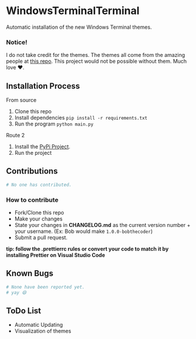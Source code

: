 # WindowsTerminalTerminal
Automatic installation of the new Windows Terminal themes.

### Notice!
I do not take credit for the themes. The themes all come from the amazing people at [this repo](https://github.com/atomcorp/themes). This project would not be possible without them. Much love ❤️.

## Installation Process
From source
1. Clone this repo
2. Install dependencies ``pip install -r requirements.txt``
3. Run the program ``python main.py`` 


Route 2
1. Install the [PyPi Project]().
2. Run the project

## Contributions
```python
# No one has contributed.
```

### How to contribute
- Fork/Clone this repo
- Make your changes
- State your changes in **CHANGELOG.md** as the current version number + your username. (Ex: Bob would make ``1.0.0-bobthecoder``)
- Submit a pull request.

**tip: follow the .prettierrc rules or convert your code to match it by installing Prettier on Visual Studio Code**

## Known Bugs
```python
# None have been reported yet.
# yay 😄
```

## ToDo List
- Automatic Updating
- Visualization of themes